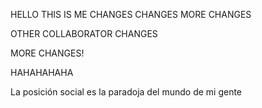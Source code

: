 HELLO
THIS IS ME
CHANGES CHANGES
MORE CHANGES

OTHER COLLABORATOR CHANGES

MORE CHANGES!

HAHAHAHAHA

La posición social es la paradoja del mundo de mi gente
